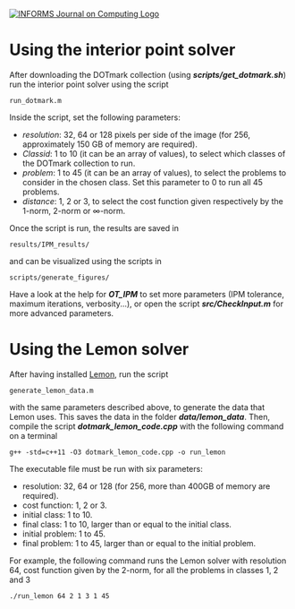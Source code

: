 [![INFORMS Journal on Computing Logo](https://INFORMSJoC.github.io/logos/INFORMS_Journal_on_Computing_Header.jpg)](https://pubsonline.informs.org/journal/ijoc)

# Using the interior point solver

After downloading the DOTmark collection (using ***scripts/get_dotmark.sh***) run the interior point solver using the script 
```
run_dotmark.m
```
Inside the script, set the following parameters:
- *resolution*: 32, 64 or 128 pixels per side of the image (for 256, approximately 150 GB of memory are required).
- *Classid*: 1 to 10 (it can be an array of values), to select which classes of the DOTmark collection to run.
- *problem*: 1 to 45 (it can be an array of values), to select the problems to consider in the chosen class. Set this parameter to 0 to run all 45 problems.
- *distance*: 1, 2 or 3, to select the cost function given respectively by the 1-norm, 2-norm or $\infty$-norm.

Once the script is run, the results are saved in 
```
results/IPM_results/
```
and can be visualized using the scripts in 
```
scripts/generate_figures/
```

Have a look at the help for ***OT_IPM*** to set more parameters (IPM tolerance, maximum iterations, verbosity...), or open the script ***src/CheckInput.m*** for more advanced parameters.


# Using the Lemon solver

After having installed [Lemon](https://lemon.cs.elte.hu/trac/lemon/wiki/Downloads), run the script 
```
generate_lemon_data.m
```
with the same parameters described above, to generate the data that Lemon uses. This saves the data in the folder ***data/lemon_data***. Then, compile the script ***dotmark_lemon_code.cpp*** with the following command on a terminal
```
g++ -std=c++11 -O3 dotmark_lemon_code.cpp -o run_lemon
```

The executable file must be run with six parameters:
- resolution: 32, 64 or 128 (for 256, more than 400GB of memory are required).
- cost function: 1, 2 or 3.
- initial class: 1 to 10.
- final class: 1 to 10, larger than or equal to the initial class.
- initial problem: 1 to 45.
- final problem: 1 to 45, larger than or equal to the initial problem.

For example, the following command runs the Lemon solver with resolution 64, cost function given by the 2-norm, for all the problems in classes 1, 2 and 3
```
./run_lemon 64 2 1 3 1 45
```























